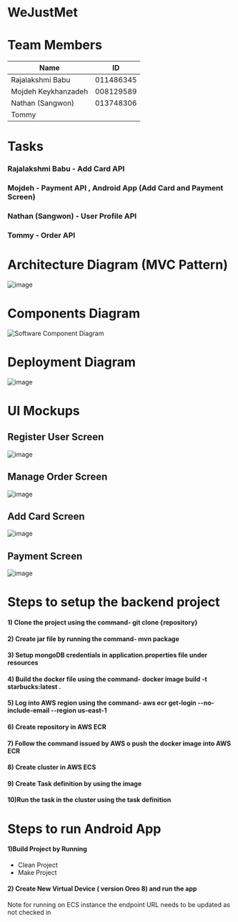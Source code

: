 # WeJustMet
# Team Members

| Name | ID |
| --- | --- |
| Rajalakshmi Babu | 011486345 |
| Mojdeh Keykhanzadeh | 008129589 |
| Nathan (Sangwon) | 013748306 |
| Tommy |  |



# Tasks
### Rajalakshmi Babu - Add Card API
### Mojdeh - Payment API , Android App (Add Card and Payment Screen)
### Nathan (Sangwon) - User Profile API
### Tommy - Order API

# Architecture Diagram (MVC Pattern)
![image](https://user-images.githubusercontent.com/30476448/57498846-5cd89400-7292-11e9-9aac-5a00b9244779.png)

# Components Diagram
![Software Component Diagram](https://user-images.githubusercontent.com/14917279/57505383-0167cf80-72ad-11e9-805f-bec8eea24d8b.png)

# Deployment Diagram
![image](https://user-images.githubusercontent.com/30476448/57506537-eb5c0e00-72b0-11e9-9855-594af0727923.png)

# UI Mockups 

## Register User Screen

![image](https://user-images.githubusercontent.com/33049718/57538375-24ba6b00-72fd-11e9-870e-d9959feeb4da.png)

## Manage Order Screen 

![image](https://user-images.githubusercontent.com/33049718/57538465-516e8280-72fd-11e9-9e09-8d32cd982222.png)

## Add Card Screen

![image](https://user-images.githubusercontent.com/33049718/57538117-91813580-72fc-11e9-8559-e57579695bd4.png)

## Payment Screen

![image](https://user-images.githubusercontent.com/33049718/57538178-b2498b00-72fc-11e9-8042-137579f49f04.png)

# Steps to setup the backend project 
#### 1) Clone the project using the command- git clone {repository}
#### 2) Create jar file by running the command- mvn package
#### 3) Setup mongoDB credentials in application.properties file under resources
#### 4) Build the docker file using the command- docker image build -t starbucks:latest . 
#### 5) Log into AWS region using the command- aws ecr get-login --no-include-email --region us-east-1
#### 6) Create repository in AWS ECR
#### 7) Follow the command issued by AWS o push the docker image into AWS ECR
#### 8) Create cluster in AWS ECS
#### 9) Create Task definition by using the image
#### 10)Run the task in the cluster using the task definition

# Steps to run Android App
#### 1)Build Project by Running 
- Clean Project 
-  Make Project
#### 2) Create New Virtual Device ( version Oreo 8) and run the app
Note for running on ECS instance the endpoint URL needs to be updated as not checked in

